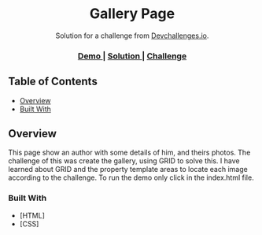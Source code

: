 <!-- Please update value in the {}  -->

<h1 align="center">Gallery Page</h1>

<div align="center">
   Solution for a challenge from  <a href="http://devchallenges.io" target="_blank">Devchallenges.io</a>.
</div>

<div align="center">
  <h3>
    <a href="https://{your-demo-link.your-domain}">
      Demo
    </a>
    <span> | </span>
    <a href="https://{your-url-to-the-solution}">
      Solution
    </a>
    <span> | </span>
    <a href="https://devchallenges.io/challenges/gcbWLxG6wdennelX7b8I">
      Challenge
    </a>
  </h3>
</div>

<!-- TABLE OF CONTENTS -->

## Table of Contents

- [Overview](#overview)
- [Built With](#built-with)

<!-- OVERVIEW -->

## Overview

This page show an author with some details of him, and theirs photos.
The challenge of this was create the gallery, using GRID to solve this.
I have learned about GRID and the property template areas to locate each image according to the challenge.
To run the demo only click in the index.html file.

### Built With

- [HTML]
- [CSS]
